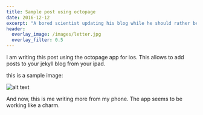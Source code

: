 ```yaml
---
title: Sample post using octopage
date: 2016-12-12
excerpt: "A bored scientist updating his blog while he should rather be listening to the talk he is attending"
header:
  overlay_image: /images/letter.jpg
  overlay_filter: 0.5
---
```


I am writing this post using the octopage app for ios. This allows to add posts to your jekyll blog from your ipad.

this is a sample image:

![alt text](https://jrekier.github.io/bio-photo.jpg)

And now, this is me writing more from my phone. The app seems to be working like a charm.
